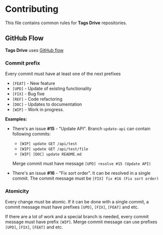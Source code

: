 # Contributing

This file contains common rules for **Tags Drive** repositories.

## GitHub Flow

**Tags Drive** uses [GitHub flow](https://help.github.com/articles/github-flow/)

### Commit prefix

Every commit must have at least one of the next prefixes

- `[FEAT]` - New feature
- `[UPD]` - Update of existing functionality
- `[FIX]` - Bug fixe
- `[REF]` - Code refactoring
- `[DOC]` - Updates to documentation
- `[WIP]` - Work in progress.

**Examples:**

- There's an issue **#15** - "Update API". Branch `update-api` can contain following commits:

  - `[WIP] update GET /api/test`
  - `[WIP] update GET /api/test/file`
  - `[WIP] [DOC] update README.md`

  Merge commit must have message `[UPD] resolve #15 (Update API)`

- There's an issue **#16** - "Fix sort order". It can be resolved in a single commit. The commit message must be `[FIX] fix #16 (Fix sort order)`

### Atomicity

Every change must be atomic. If it can be done with a single commit, a commit message must have prefixes `[UPD]`, `[FIX]`, `[FEAT]` and etc.

If there are a lot of work and a special branch is needed, every commit message must have prefix `[WIP]`. Merge commit message can use prefixes `[UPD]`, `[FIX]`, `[FEAT]` and etc.
